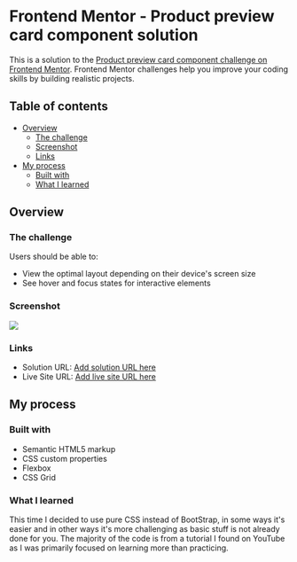 # Frontend Mentor - Product preview card component solution

This is a solution to the [Product preview card component challenge on Frontend Mentor](https://www.frontendmentor.io/challenges/product-preview-card-component-GO7UmttRfa). Frontend Mentor challenges help you improve your coding skills by building realistic projects. 

## Table of contents

- [Overview](#overview)
  - [The challenge](#the-challenge)
  - [Screenshot](#screenshot)
  - [Links](#links)
- [My process](#my-process)
  - [Built with](#built-with)
  - [What I learned](#what-i-learned)

## Overview

### The challenge

Users should be able to:

- View the optimal layout depending on their device's screen size
- See hover and focus states for interactive elements

### Screenshot

![](https://danbarber.github.io/FrontendMentour/product-preview-card-component-main/images/solution-preview.png)

### Links

- Solution URL: [Add solution URL here](https://github.com/DanBarber/FrontendMentour/tree/main/product-preview-card-component-main)
- Live Site URL: [Add live site URL here](https://danbarber.github.io/FrontendMentour/product-preview-card-component-main)

## My process

### Built with

- Semantic HTML5 markup
- CSS custom properties
- Flexbox
- CSS Grid


### What I learned

This time I decided to use pure CSS instead of BootStrap, in some ways it's easier and in other ways it's more challenging as basic stuff is not already done for you. The majority of the code is from a tutorial I found on YouTube as I was primarily focused on learning more than practicing.